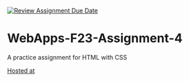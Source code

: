 [![Review Assignment Due Date](https://classroom.github.com/assets/deadline-readme-button-24ddc0f5d75046c5622901739e7c5dd533143b0c8e959d652212380cedb1ea36.svg)](https://classroom.github.com/a/4tKarLeg)
# WebApps-F23-Assignment-4
A practice assignment for HTML with CSS

<a href="https://44-563-webapps-f23.github.io/44563-webapps-f23-assignment4-Divya-Sarvepalli/playpart.html">Hosted at</a>